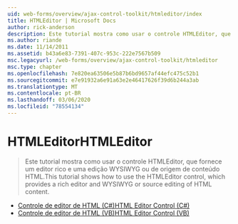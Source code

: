 ```yaml
---
uid: web-forms/overview/ajax-control-toolkit/htmleditor/index
title: HTMLEditor | Microsoft Docs
author: rick-anderson
description: Este tutorial mostra como usar o controle HTMLEditor, que fornece um editor rico e uma edição WYSIWYG ou de origem de conteúdo HTML.
ms.author: riande
ms.date: 11/14/2011
ms.assetid: b43a6e83-7391-407c-953c-222e7567b509
msc.legacyurl: /web-forms/overview/ajax-control-toolkit/htmleditor
msc.type: chapter
ms.openlocfilehash: 7e820ea63506e5b87b6bd9657af44efc475c52b1
ms.sourcegitcommit: e7e91932a6e91a63e2e46417626f39d6b244a3ab
ms.translationtype: MT
ms.contentlocale: pt-BR
ms.lasthandoff: 03/06/2020
ms.locfileid: "78554134"
---
```

# <a name="htmleditor"></a><span data-ttu-id="9f8d2-103">HTMLEditor</span><span class="sxs-lookup"><span data-stu-id="9f8d2-103">HTMLEditor</span></span>

> <span data-ttu-id="9f8d2-104">Este tutorial mostra como usar o controle HTMLEditor, que fornece um editor rico e uma edição WYSIWYG ou de origem de conteúdo HTML.</span><span class="sxs-lookup"><span data-stu-id="9f8d2-104">This tutorial shows how to use the HTMLEditor control, which provides a rich editor and WYSIWYG or source editing of HTML content.</span></span>

- [<span data-ttu-id="9f8d2-105">Controle de editor de HTML (C#)</span><span class="sxs-lookup"><span data-stu-id="9f8d2-105">HTML Editor Control (C#)</span></span>](how-do-i-use-the-html-editor-control-cs.md)
- [<span data-ttu-id="9f8d2-106">Controle de editor de HTML (VB)</span><span class="sxs-lookup"><span data-stu-id="9f8d2-106">HTML Editor Control (VB)</span></span>](how-do-i-use-the-html-editor-control-vb.md)
